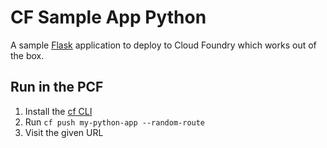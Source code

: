 # CF Sample App Python

A sample [Flask](http://flask.pocoo.org/) application to deploy to Cloud Foundry which works out of the box.


## Run in the PCF

1. Install the [cf CLI](https://github.com/cloudfoundry/cli#downloads)
1. Run `cf push my-python-app --random-route`
1. Visit the given URL
